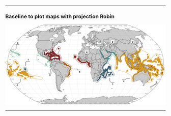 --------------

### Baseline to plot maps with projection Robin

![alt text](https://github.com/JayCrlt/Mapping_Robin/blob/master/Results/Map%20copy.jpg)

--------------


